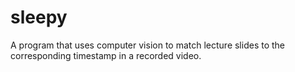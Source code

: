 # sleepy
A program that uses computer vision to match lecture slides to the corresponding timestamp in a recorded video.
